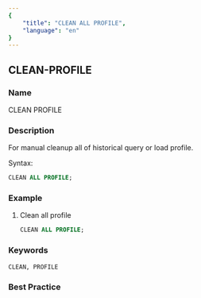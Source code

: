 ```yaml
---
{
    "title": "CLEAN ALL PROFILE",
    "language": "en"
}
---
```


<!--
Licensed to the Apache Software Foundation (ASF) under one
or more contributor license agreements.  See the NOTICE file
distributed with this work for additional information
regarding copyright ownership.  The ASF licenses this file
to you under the Apache License, Version 2.0 (the
"License"); you may not use this file except in compliance
with the License.  You may obtain a copy of the License at

  http://www.apache.org/licenses/LICENSE-2.0

Unless required by applicable law or agreed to in writing,
software distributed under the License is distributed on an
"AS IS" BASIS, WITHOUT WARRANTIES OR CONDITIONS OF ANY
KIND, either express or implied.  See the License for the
specific language governing permissions and limitations
under the License.
-->

## CLEAN-PROFILE

### Name

CLEAN PROFILE

### Description

For manual cleanup all of historical query or load profile.

Syntax:

```sql
CLEAN ALL PROFILE;
```

### Example

1. Clean all profile

	```sql
	CLEAN ALL PROFILE;
	```

### Keywords

    CLEAN, PROFILE

### Best Practice

